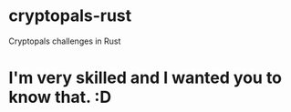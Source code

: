 # cryptopals-rust
Cryptopals challenges in Rust

# I'm very skilled and I wanted you to know that. :D
